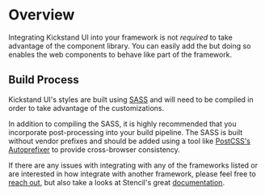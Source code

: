# Overview

Integrating Kickstand UI into your framework is not _required_ to take advantage of the component library. You can easily add the  but doing so enables the web components to behave like part of the framework.

## Build Process

Kickstand UI's styles are built using [SASS](https://sass-lang.com/) and will need to be compiled in order to take advantage of the customizations.

In addition to compiling the SASS, it is highly recommended that you incorporate post-processing into your build pipeline. The SASS is built without vendor prefixes and should be added using a tool like [PostCSS's](https://postcss.org/) [Autoprefixer](https://github.com/postcss/autoprefixer) to provide cross-browser consistency.

If there are any issues with integrating with any of the frameworks listed or are interested in how integrate with another framework, please feel free to [reach out](/contact.html), but also take a looks at Stencil's great [documentation](https://stenciljs.com/docs/overview).
